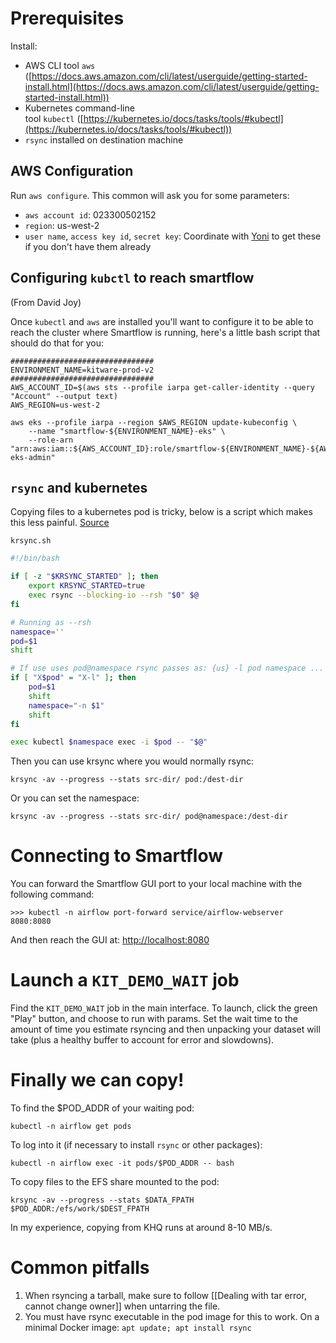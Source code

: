 # Prerequisites
Install:
- AWS CLI tool `aws` ([https://docs.aws.amazon.com/cli/latest/userguide/getting-started-install.html](https://docs.aws.amazon.com/cli/latest/userguide/getting-started-install.html))
- Kubernetes command-line tool `kubectl` ([https://kubernetes.io/docs/tasks/tools/#kubectl](https://kubernetes.io/docs/tasks/tools/#kubectl))
- `rsync` installed on destination machine

## AWS Configuration
Run `aws configure`. This common will ask you for some parameters:
- `aws account id`: 023300502152
- `region`: us-west-2  
- `user name`, `access key id`, `secret key`: Coordinate with [Yoni](mailto:yonatan.gefen@kitware.com ) to get these if you don't have them already

## Configuring `kubctl` to reach smartflow
(From David Joy)

Once `kubectl` and `aws` are installed you'll want to configure it to be able to reach the cluster where Smartflow is running, here's a little bash script that should do that for you:
```
################################  
ENVIRONMENT_NAME=kitware-prod-v2  
################################  
AWS_ACCOUNT_ID=$(aws sts --profile iarpa get-caller-identity --query "Account" --output text)  
AWS_REGION=us-west-2  
  
aws eks --profile iarpa --region $AWS_REGION update-kubeconfig \  
	--name "smartflow-${ENVIRONMENT_NAME}-eks" \  
	--role-arn "arn:aws:iam::${AWS_ACCOUNT_ID}:role/smartflow-${ENVIRONMENT_NAME}-${AWS_REGION}-eks-admin"  
```

## `rsync` and kubernetes

Copying files to a kubernetes pod is tricky, below is a script which makes this less painful.
 [Source](https://serverfault.com/a/887402)

`krsync.sh`

```bash
#!/bin/bash

if [ -z "$KRSYNC_STARTED" ]; then
    export KRSYNC_STARTED=true
    exec rsync --blocking-io --rsh "$0" $@
fi

# Running as --rsh
namespace=''
pod=$1
shift

# If use uses pod@namespace rsync passes as: {us} -l pod namespace ...
if [ "X$pod" = "X-l" ]; then
    pod=$1
    shift
    namespace="-n $1"
    shift
fi

exec kubectl $namespace exec -i $pod -- "$@"
```

Then you can use krsync where you would normally rsync:
```
krsync -av --progress --stats src-dir/ pod:/dest-dir
```

Or you can set the namespace:
```
krsync -av --progress --stats src-dir/ pod@namespace:/dest-dir
```

# Connecting to Smartflow
You can forward the Smartflow GUI port to your local machine with the following command:

```
>>> kubectl -n airflow port-forward service/airflow-webserver 8080:8080  
```

And then reach the GUI at: [http://localhost:8080](http://localhost:8080/)

# Launch a `KIT_DEMO_WAIT`  job
Find the `KIT_DEMO_WAIT` job in the main interface. To launch, click the green "Play" button, and choose to run with params. Set the wait time to the amount of time you estimate rsyncing and then unpacking your dataset will take (plus a healthy buffer to account for error and slowdowns).

# Finally we can copy!
To find the $POD_ADDR of your waiting pod: 
```
kubectl -n airflow get pods
```

To log into it (if necessary to install `rsync` or other packages):
```
kubectl -n airflow exec -it pods/$POD_ADDR -- bash
```

To copy files to the EFS share mounted to the pod:
```
krsync -av --progress --stats $DATA_FPATH $POD_ADDR:/efs/work/$DEST_FPATH
```

In my experience, copying from KHQ runs at around 8-10 MB/s.

# Common pitfalls
1. When rsyncing a tarball, make sure to follow [[Dealing with tar error, cannot change owner]] when untarring the file.
2. You must have rsync executable in the pod image for this to work. On a minimal Docker image: `apt update; apt install rsync`
